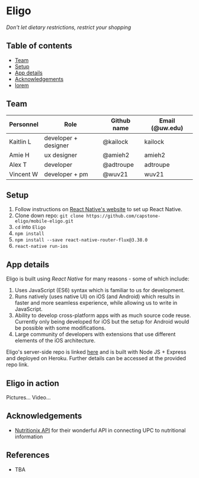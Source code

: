 # Eligo
*Don't let dietary restrictions, restrict your shopping*

## Table of contents
- [Team](#team)
- [Setup](#setup)
- [App details](#app-details)
- [Acknowledgements](#acknowledgements)
- [lorem](#lorem)

## Team
|Personnel|Role|Github name|Email (@uw.edu)
|-|-|-|-|
| Kaitlin L | developer + designer | @kailock | kailock
| Amie H | ux designer | @amieh2 | amieh2
| Alex T | developer | @adtroupe | adtroupe
| Vincent W | developer + pm | @wuv21 | wuv21

## Setup
1. Follow instructions on [React Native's website](https://facebook.github.io/react-native/docs/getting-started.html) to set up React Native.
2. Clone down repo: `git clone https://github.com/capstone-eligo/mobile-eligo.git`
3. `cd` into `Eligo`
4. `npm install`
5. `npm install --save react-native-router-flux@3.38.0`
6. `react-native run-ios`

## App details
Eligo is built using *React Native* for many reasons - some of which include:
  1. Uses JavaScript (ES6) syntax which is familiar to us for development.
  2. Runs natively (uses native UI) on iOS (and Android) which results in faster and more seamless experience, while allowing us to write in JavaScript.
  3. Ability to develop cross-platform apps with as much source code reuse. Currently only being developed for iOS but the setup for Android would be possible with some modifications.
  4. Large community of developers with extensions that use different elements of the iOS architecture.

Eligo's server-side repo is linked [here](#) and is built with Node JS + Express and deployed on Heroku. Further details can be accessed at the provided repo link.

## Eligo in action
Pictures...
Video...

## Acknowledgements
- [Nutritionix API](https://www.nutritionix.com/business/api) for their wonderful API in connecting UPC to nutritional information

## References
- TBA
